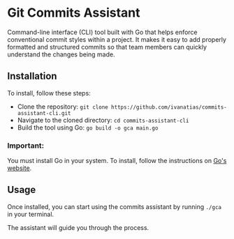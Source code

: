 # Git Commits Assistant

Command-line interface (CLI) tool built with Go that helps enforce conventional commit styles within a project. It makes it easy to add properly formatted and structured commits so that team members can quickly understand the changes being made.

## Installation

To install, follow these steps:

- Clone the repository: `git clone https://github.com/ivanatias/commits-assistant-cli.git`
- Navigate to the cloned directory: `cd commits-assistant-cli`
- Build the tool using Go: `go build -o gca main.go`

### Important: 
You must install Go in your system. To install, follow the instructions on [Go's website](https://go.dev/doc/install).

## Usage
Once installed, you can start using the commits assistant by running `./gca` in your terminal.

The assistant will guide you through the process.